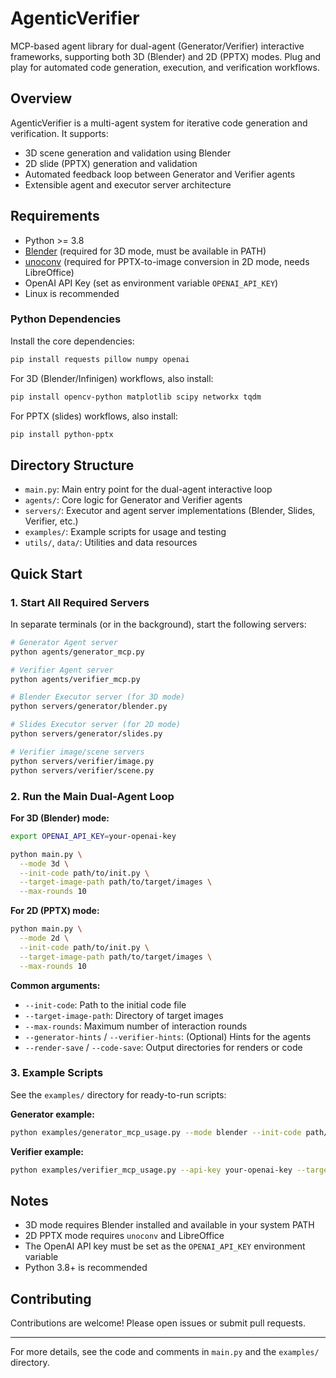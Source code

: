 # AgenticVerifier

MCP-based agent library for dual-agent (Generator/Verifier) interactive frameworks, supporting both 3D (Blender) and 2D (PPTX) modes. Plug and play for automated code generation, execution, and verification workflows.

## Overview

AgenticVerifier is a multi-agent system for iterative code generation and verification. It supports:
- 3D scene generation and validation using Blender
- 2D slide (PPTX) generation and validation
- Automated feedback loop between Generator and Verifier agents
- Extensible agent and executor server architecture

## Requirements

- Python >= 3.8
- [Blender](https://www.blender.org/) (required for 3D mode, must be available in PATH)
- [unoconv](https://github.com/unoconv/unoconv) (required for PPTX-to-image conversion in 2D mode, needs LibreOffice)
- OpenAI API Key (set as environment variable `OPENAI_API_KEY`)
- Linux is recommended

### Python Dependencies

Install the core dependencies:

```bash
pip install requests pillow numpy openai
```

For 3D (Blender/Infinigen) workflows, also install:

```bash
pip install opencv-python matplotlib scipy networkx tqdm
```

For PPTX (slides) workflows, also install:

```bash
pip install python-pptx
```

## Directory Structure

- `main.py`: Main entry point for the dual-agent interactive loop
- `agents/`: Core logic for Generator and Verifier agents
- `servers/`: Executor and agent server implementations (Blender, Slides, Verifier, etc.)
- `examples/`: Example scripts for usage and testing
- `utils/`, `data/`: Utilities and data resources

## Quick Start

### 1. Start All Required Servers

In separate terminals (or in the background), start the following servers:

```bash
# Generator Agent server
python agents/generator_mcp.py

# Verifier Agent server
python agents/verifier_mcp.py

# Blender Executor server (for 3D mode)
python servers/generator/blender.py

# Slides Executor server (for 2D mode)
python servers/generator/slides.py

# Verifier image/scene servers
python servers/verifier/image.py
python servers/verifier/scene.py
```

### 2. Run the Main Dual-Agent Loop

**For 3D (Blender) mode:**

```bash
export OPENAI_API_KEY=your-openai-key

python main.py \
  --mode 3d \
  --init-code path/to/init.py \
  --target-image-path path/to/target/images \
  --max-rounds 10
```

**For 2D (PPTX) mode:**

```bash
python main.py \
  --mode 2d \
  --init-code path/to/init.py \
  --target-image-path path/to/target/images \
  --max-rounds 10
```

**Common arguments:**
- `--init-code`: Path to the initial code file
- `--target-image-path`: Directory of target images
- `--max-rounds`: Maximum number of interaction rounds
- `--generator-hints` / `--verifier-hints`: (Optional) Hints for the agents
- `--render-save` / `--code-save`: Output directories for renders or code

### 3. Example Scripts

See the `examples/` directory for ready-to-run scripts:

**Generator example:**
```bash
python examples/generator_mcp_usage.py --mode blender --init-code path/to/init.py --api-key your-openai-key
```

**Verifier example:**
```bash
python examples/verifier_mcp_usage.py --api-key your-openai-key --target-image-path path/to/target/images
```

## Notes

- 3D mode requires Blender installed and available in your system PATH
- 2D PPTX mode requires `unoconv` and LibreOffice
- The OpenAI API key must be set as the `OPENAI_API_KEY` environment variable
- Python 3.8+ is recommended

## Contributing

Contributions are welcome! Please open issues or submit pull requests.

---

For more details, see the code and comments in `main.py` and the `examples/` directory.
